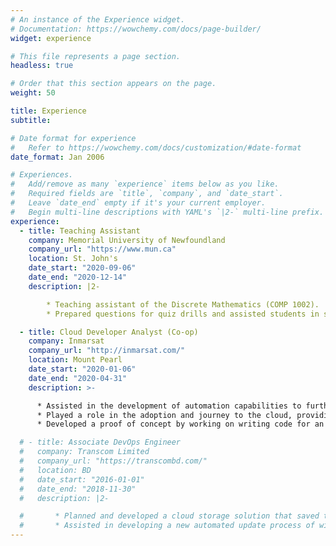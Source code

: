 ```yaml
---
# An instance of the Experience widget.
# Documentation: https://wowchemy.com/docs/page-builder/
widget: experience

# This file represents a page section.
headless: true

# Order that this section appears on the page.
weight: 50

title: Experience
subtitle:

# Date format for experience
#   Refer to https://wowchemy.com/docs/customization/#date-format
date_format: Jan 2006

# Experiences.
#   Add/remove as many `experience` items below as you like.
#   Required fields are `title`, `company`, and `date_start`.
#   Leave `date_end` empty if it's your current employer.
#   Begin multi-line descriptions with YAML's `|2-` multi-line prefix.
experience:
  - title: Teaching Assistant
    company: Memorial University of Newfoundland
    company_url: "https://www.mun.ca"
    location: St. John's
    date_start: "2020-09-06"
    date_end: "2020-12-14"
    description: |2-

        * Teaching assistant of the Discrete Mathematics (COMP 1002).
        * Prepared questions for quiz drills and assisted students in scheduled labs and grading

  - title: Cloud Developer Analyst (Co-op)
    company: Inmarsat
    company_url: "http://inmarsat.com/"
    location: Mount Pearl
    date_start: "2020-01-06"
    date_end: "2020-04-31"
    description: >-

      * Assisted in the development of automation capabilities to further the drive towards Infrastructure as Code (IaC).
      * Played a role in the adoption and journey to the cloud, providing best practice guidance whilst supporting the migration of virtual and physical workloads into Amazon Web Services (AWS).
      * Developed a proof of concept by working on writing code for an AWS Lambda function and introduced with CI/CD process.

  # - title: Associate DevOps Engineer
  #   company: Transcom Limited
  #   company_url: "https://transcombd.com/"
  #   location: BD
  #   date_start: "2016-01-01"
  #   date_end: "2018-11-30"
  #   description: |2-

  #       * Planned and developed a cloud storage solution that saved the company from massive investment in google drive or Dropbox.
  #       * Assisted in developing a new automated update process of windows and linux servers from a central secured update repository.
---
```

